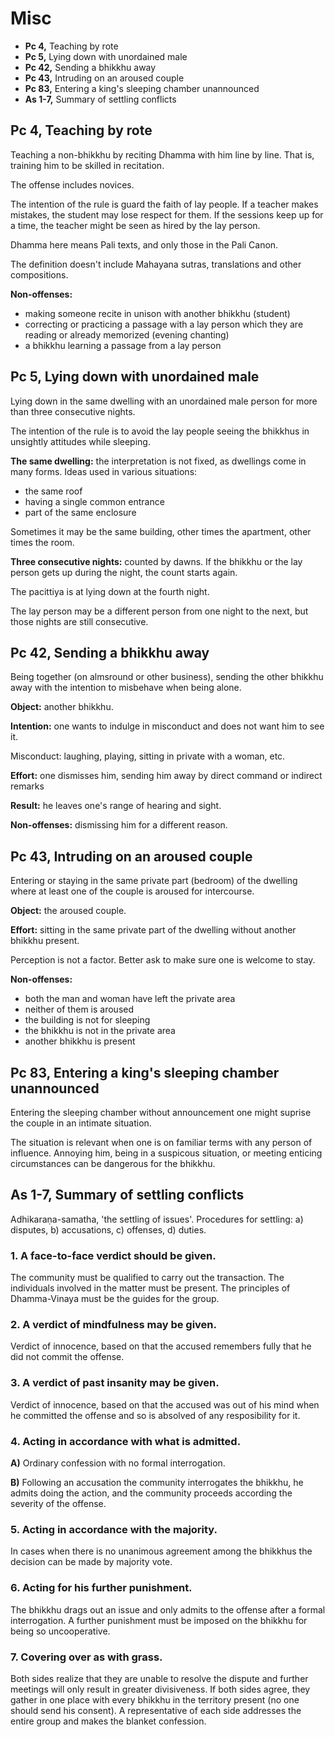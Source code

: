 # Misc

-   **Pc 4,** Teaching by rote
-   **Pc 5,** Lying down with unordained male
-   **Pc 42,** Sending a bhikkhu away
-   **Pc 43,** Intruding on an aroused couple
-   **Pc 83,** Entering a king's sleeping chamber unannounced
-   **As 1-7,** Summary of settling conflicts

## Pc 4, Teaching by rote

<!-- latex
\begin{multicols}{2}
-->

Teaching a non-bhikkhu by reciting Dhamma with him line by line. That
is, training him to be skilled in recitation.

The offense includes novices.

The intention of the rule is guard the faith of lay people. If a teacher
makes mistakes, the student may lose respect for them. If the sessions
keep up for a time, the teacher might be seen as hired by the lay
person.

Dhamma here means Pali texts, and only those in the Pali Canon.

The definition doesn't include Mahayana sutras, translations and other
compositions.

**Non-offenses:**

-   making someone recite in unison with another bhikkhu (student)
-   correcting or practicing a passage with a lay person which they are
    reading or already memorized (evening chanting)
-   a bhikkhu learning a passage from a lay person

<!-- latex
\end{multicols}
-->

## Pc 5, Lying down with unordained male

<!-- latex
\begin{multicols}{2}
-->

Lying down in the same dwelling with an unordained male person for more
than three consecutive nights.

The intention of the rule is to avoid the lay people seeing the bhikkhus
in unsightly attitudes while sleeping.

**The same dwelling:** the interpretation is not fixed, as dwellings
come in many forms. Ideas used in various situations:

-   the same roof
-   having a single common entrance
-   part of the same enclosure

Sometimes it may be the same building, other times the apartment, other
times the room.

**Three consecutive nights:** counted by dawns. If the bhikkhu or the
lay person gets up during the night, the count starts again.

The pacittiya is at lying down at the fourth night.

The lay person may be a different person from one night to the next, but
those nights are still consecutive.

<!-- latex
\end{multicols}
-->

## Pc 42, Sending a bhikkhu away

<!-- latex
\begin{multicols}{2}
-->

Being together (on almsround or other business), sending the other
bhikkhu away with the intention to misbehave when being alone.

**Object:** another bhikkhu.

**Intention:** one wants to indulge in misconduct and does not want him
to see it.

Misconduct: laughing, playing, sitting in private with a woman, etc.

**Effort:** one dismisses him, sending him away by direct command or
indirect remarks

**Result:** he leaves one's range of hearing and sight.

**Non-offenses:** dismissing him for a different reason.

<!-- latex
\end{multicols}
-->

## Pc 43, Intruding on an aroused couple

<!-- latex
\begin{multicols}{2}
-->

Entering or staying in the same private part (bedroom) of the dwelling
where at least one of the couple is aroused for intercourse.

**Object:** the aroused couple.

**Effort:** sitting in the same private part of the dwelling without
another bhikkhu present.

Perception is not a factor. Better ask to make sure one is welcome to
stay.

**Non-offenses:**

-   both the man and woman have left the private area
-   neither of them is aroused
-   the building is not for sleeping
-   the bhikkhu is not in the private area
-   another bhikkhu is present

<!-- latex
\end{multicols}
-->

## Pc 83, Entering a king's sleeping chamber unannounced

<!-- latex
\begin{multicols}{2}
-->

Entering the sleeping chamber without announcement one might suprise the
couple in an intimate situation.

The situation is relevant when one is on familiar terms with any person
of influence. Annoying him, being in a suspicous situation, or meeting
enticing circumstances can be dangerous for the bhikkhu.

<!-- latex
\end{multicols}
-->

## As 1-7, Summary of settling conflicts

Adhikaraṇa-samatha, 'the settling of issues'. Procedures for settling:
a) disputes, b) accusations, c) offenses, d) duties.

### 1. A face-to-face verdict should be given.

The community must be qualified to carry out the transaction. The
individuals involved in the matter must be present. The principles of
Dhamma-Vinaya must be the guides for the group.

### 2. A verdict of mindfulness may be given.

Verdict of innocence, based on that the accused remembers fully that he
did not commit the offense.

### 3. A verdict of past insanity may be given.

Verdict of innocence, based on that the accused was out of his mind when
he committed the offense and so is absolved of any resposibility for it.

<!-- latex
\clearpage
-->

### 4. Acting in accordance with what is admitted.

**A)** Ordinary confession with no formal interrogation.

**B)** Following an accusation the community interrogates the bhikkhu,
he admits doing the action, and the community proceeds according the
severity of the offense.

### 5. Acting in accordance with the majority.

In cases when there is no unanimous agreement among the bhikkhus the
decision can be made by majority vote.

### 6. Acting for his further punishment.

The bhikkhu drags out an issue and only admits to the offense after a
formal interrogation. A further punishment must be imposed on the
bhikkhu for being so uncooperative.

### 7. Covering over as with grass.

Both sides realize that they are unable to resolve the dispute and
further meetings will only result in greater divisiveness. If both sides
agree, they gather in one place with every bhikkhu in the territory
present (no one should send his consent). A representative of each side
addresses the entire group and makes the blanket confession.
